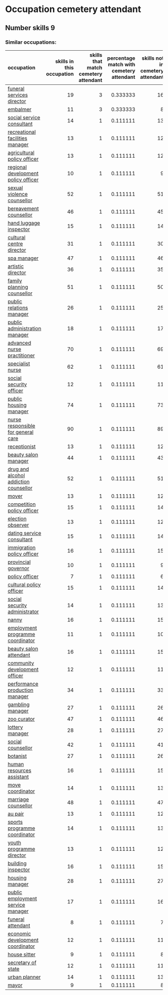 # Occupation cemetery attendant
## Number skills 9
### Similar occupations:
| occupation                                                                        |   skills in this occupation |   skills that match cemetery attendant |   percentage match with cemetery attendant |   skills not in cemetery attendant |
|:----------------------------------------------------------------------------------|----------------------------:|---------------------------------------:|-------------------------------------------:|-----------------------------------:|
| [funeral services director](funeral_services_director.md)                         |                          19 |                                      3 |                                   0.333333 |                                 16 |
| [embalmer](embalmer.md)                                                           |                          11 |                                      3 |                                   0.333333 |                                  8 |
| [social service consultant](social_service_consultant.md)                         |                          14 |                                      1 |                                   0.111111 |                                 13 |
| [recreational facilities manager](recreational_facilities_manager.md)             |                          13 |                                      1 |                                   0.111111 |                                 12 |
| [agricultural policy officer](agricultural_policy_officer.md)                     |                          13 |                                      1 |                                   0.111111 |                                 12 |
| [regional development policy officer](regional_development_policy_officer.md)     |                          10 |                                      1 |                                   0.111111 |                                  9 |
| [sexual violence counsellor](sexual_violence_counsellor.md)                       |                          52 |                                      1 |                                   0.111111 |                                 51 |
| [bereavement counsellor](bereavement_counsellor.md)                               |                          46 |                                      1 |                                   0.111111 |                                 45 |
| [hand luggage inspector](hand_luggage_inspector.md)                               |                          15 |                                      1 |                                   0.111111 |                                 14 |
| [cultural centre director](cultural_centre_director.md)                           |                          31 |                                      1 |                                   0.111111 |                                 30 |
| [spa manager](spa_manager.md)                                                     |                          47 |                                      1 |                                   0.111111 |                                 46 |
| [artistic director](artistic_director.md)                                         |                          36 |                                      1 |                                   0.111111 |                                 35 |
| [family planning counsellor](family_planning_counsellor.md)                       |                          51 |                                      1 |                                   0.111111 |                                 50 |
| [public relations manager](public_relations_manager.md)                           |                          26 |                                      1 |                                   0.111111 |                                 25 |
| [public administration manager](public_administration_manager.md)                 |                          18 |                                      1 |                                   0.111111 |                                 17 |
| [advanced nurse practitioner](advanced_nurse_practitioner.md)                     |                          70 |                                      1 |                                   0.111111 |                                 69 |
| [specialist nurse](specialist_nurse.md)                                           |                          62 |                                      1 |                                   0.111111 |                                 61 |
| [social security officer](social_security_officer.md)                             |                          12 |                                      1 |                                   0.111111 |                                 11 |
| [public housing manager](public_housing_manager.md)                               |                          74 |                                      1 |                                   0.111111 |                                 73 |
| [nurse responsible for general care](nurse_responsible_for_general_care.md)       |                          90 |                                      1 |                                   0.111111 |                                 89 |
| [receptionist](receptionist.md)                                                   |                          13 |                                      1 |                                   0.111111 |                                 12 |
| [beauty salon manager](beauty_salon_manager.md)                                   |                          44 |                                      1 |                                   0.111111 |                                 43 |
| [drug and alcohol addiction counsellor](drug_and_alcohol_addiction_counsellor.md) |                          52 |                                      1 |                                   0.111111 |                                 51 |
| [mover](mover.md)                                                                 |                          13 |                                      1 |                                   0.111111 |                                 12 |
| [competition policy officer](competition_policy_officer.md)                       |                          15 |                                      1 |                                   0.111111 |                                 14 |
| [election observer](election_observer.md)                                         |                          13 |                                      1 |                                   0.111111 |                                 12 |
| [dating service consultant](dating_service_consultant.md)                         |                          15 |                                      1 |                                   0.111111 |                                 14 |
| [immigration policy officer](immigration_policy_officer.md)                       |                          16 |                                      1 |                                   0.111111 |                                 15 |
| [provincial governor](provincial_governor.md)                                     |                          10 |                                      1 |                                   0.111111 |                                  9 |
| [policy officer](policy_officer.md)                                               |                           7 |                                      1 |                                   0.111111 |                                  6 |
| [cultural policy officer](cultural_policy_officer.md)                             |                          15 |                                      1 |                                   0.111111 |                                 14 |
| [social security administrator](social_security_administrator.md)                 |                          14 |                                      1 |                                   0.111111 |                                 13 |
| [nanny](nanny.md)                                                                 |                          16 |                                      1 |                                   0.111111 |                                 15 |
| [employment programme coordinator](employment_programme_coordinator.md)           |                          11 |                                      1 |                                   0.111111 |                                 10 |
| [beauty salon attendant](beauty_salon_attendant.md)                               |                          16 |                                      1 |                                   0.111111 |                                 15 |
| [community development officer](community_development_officer.md)                 |                          12 |                                      1 |                                   0.111111 |                                 11 |
| [performance production manager](performance_production_manager.md)               |                          34 |                                      1 |                                   0.111111 |                                 33 |
| [gambling manager](gambling_manager.md)                                           |                          27 |                                      1 |                                   0.111111 |                                 26 |
| [zoo curator](zoo_curator.md)                                                     |                          47 |                                      1 |                                   0.111111 |                                 46 |
| [lottery manager](lottery_manager.md)                                             |                          28 |                                      1 |                                   0.111111 |                                 27 |
| [social counsellor](social_counsellor.md)                                         |                          42 |                                      1 |                                   0.111111 |                                 41 |
| [botanist](botanist.md)                                                           |                          27 |                                      1 |                                   0.111111 |                                 26 |
| [human resources assistant](human_resources_assistant.md)                         |                          16 |                                      1 |                                   0.111111 |                                 15 |
| [move coordinator](move_coordinator.md)                                           |                          14 |                                      1 |                                   0.111111 |                                 13 |
| [marriage counsellor](marriage_counsellor.md)                                     |                          48 |                                      1 |                                   0.111111 |                                 47 |
| [au pair](au_pair.md)                                                             |                          13 |                                      1 |                                   0.111111 |                                 12 |
| [sports programme coordinator](sports_programme_coordinator.md)                   |                          14 |                                      1 |                                   0.111111 |                                 13 |
| [youth programme director](youth_programme_director.md)                           |                          13 |                                      1 |                                   0.111111 |                                 12 |
| [building inspector](building_inspector.md)                                       |                          16 |                                      1 |                                   0.111111 |                                 15 |
| [housing manager](housing_manager.md)                                             |                          28 |                                      1 |                                   0.111111 |                                 27 |
| [public employment service manager](public_employment_service_manager.md)         |                          17 |                                      1 |                                   0.111111 |                                 16 |
| [funeral attendant](funeral_attendant.md)                                         |                           8 |                                      1 |                                   0.111111 |                                  7 |
| [economic development coordinator](economic_development_coordinator.md)           |                          12 |                                      1 |                                   0.111111 |                                 11 |
| [house sitter](house_sitter.md)                                                   |                           9 |                                      1 |                                   0.111111 |                                  8 |
| [secretary of state](secretary_of_state.md)                                       |                          12 |                                      1 |                                   0.111111 |                                 11 |
| [urban planner](urban_planner.md)                                                 |                          14 |                                      1 |                                   0.111111 |                                 13 |
| [mayor](mayor.md)                                                                 |                           9 |                                      1 |                                   0.111111 |                                  8 |
